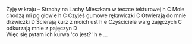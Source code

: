 Żyję w kraju – Strachy na Lachy
Mieszkam w teczce tekturowej			h C
Mole chodzą mi po głowie			h C
Czyjeś gumowe rękawiczki			C
Otwierają do mnie drzwiczki 			D
Ścierają kurz z moich ust				h e
Czyściciele warg zajęczych				C 
odkurzają mnie z pajęczyn			D	
Więc się pytam ich kurwa 'co jest?'			h e
...
